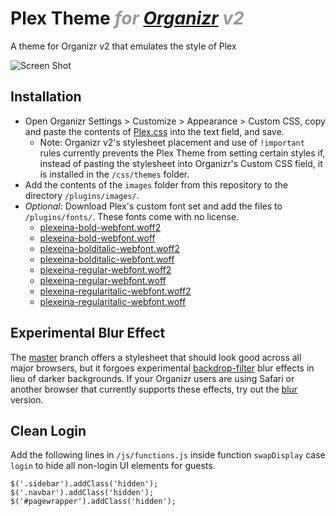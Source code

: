 # Plex Theme <i style=color:#999>for [Organizr](https://github.com/causefx/Organizr) v2</i>
A theme for Organizr v2 that emulates the style of Plex

![Screen Shot](https://raw.githubusercontent.com/Burry/organizr-v2-theme-plex/master/screenshot.jpeg "Screen Shot")

## Installation

- Open Organizr Settings > Customize > Appearance > Custom CSS, copy and paste the contents of [Plex.css](https://raw.githubusercontent.com/Burry/organizr-v2-theme-plex/master/Plex.css) into the text field, and save.
    - Note: Organizr v2's stylesheet placement and use of `!important` rules currently prevents the Plex Theme from setting certain styles if, instead of pasting the stylesheet into Organizr's Custom CSS field, it is installed in the `/css/themes` folder.
- Add the contents of the `images` folder from this repository to the directory `/plugins/images/`.
- *Optional*: Download Plex's custom font set and add the files to `/plugins/fonts/`. These fonts come with no license.
    - [plexeina-bold-webfont.woff2](https://www.plex.tv/wp-content/themes/plex/assets/fonts/plexeina-bold-webfont.woff2)
    - [plexeina-bold-webfont.woff](https://www.plex.tv/wp-content/themes/plex/assets/fonts/plexeina-bold-webfont.woff)
    - [plexeina-bolditalic-webfont.woff2](https://www.plex.tv/wp-content/themes/plex/assets/fonts/plexeina-bolditalic-webfont.woff2)
    - [plexeina-bolditalic-webfont.woff](https://www.plex.tv/wp-content/themes/plex/assets/fonts/plexeina-bolditalic-webfont.woff)
    - [plexeina-regular-webfont.woff2](https://www.plex.tv/wp-content/themes/plex/assets/fonts/plexeina-regular-webfont.woff2)
    - [plexeina-regular-webfont.woff](https://www.plex.tv/wp-content/themes/plex/assets/fonts/plexeina-regular-webfont.woff)
    - [plexeina-regularitalic-webfont.woff2](https://www.plex.tv/wp-content/themes/plex/assets/fonts/plexeina-regularitalic-webfont.woff2)
    - [plexeina-regularitalic-webfont.woff](https://www.plex.tv/wp-content/themes/plex/assets/fonts/plexeina-regularitalic-webfont.woff)

## Experimental Blur Effect

The [master](https://github.com/Burry/organizr-v2-theme-plex/tree/master) branch offers a stylesheet that should look good across all major browsers, but it forgoes experimental [backdrop-filter](https://developer.mozilla.org/en-US/docs/Web/CSS/backdrop-filter) blur effects in lieu of darker backgrounds. If your Organizr users are using Safari or another browser that currently supports these effects, try out the [blur](https://github.com/Burry/organizr-v2-theme-plex/tree/blur) version.

## Clean Login
Add the following lines in `/js/functions.js` inside function `swapDisplay` case `login` to hide all non-login UI elements for guests.

```
$('.sidebar').addClass('hidden');
$('.navbar').addClass('hidden');
$('#pagewrapper').addClass('hidden');
```
